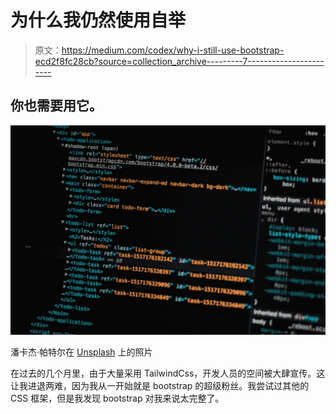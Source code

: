 # 为什么我仍然使用自举

> 原文：<https://medium.com/codex/why-i-still-use-bootstrap-ecd2f8fc28cb?source=collection_archive---------7----------------------->

## 你也需要用它。

![](img/9b763800e2ceb2ba1175d05b70a04686.png)

潘卡杰·帕特尔在 [Unsplash](https://unsplash.com?utm_source=medium&utm_medium=referral) 上的照片

在过去的几个月里，由于大量采用 TailwindCss，开发人员的空间被大肆宣传。这让我进退两难，因为我从一开始就是 bootstrap 的超级粉丝。我尝试过其他的 CSS 框架，但是我发现 bootstrap 对我来说太完整了。